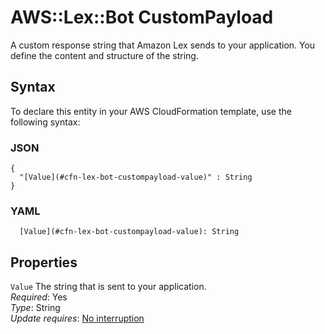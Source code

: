 # AWS::Lex::Bot CustomPayload<a name="aws-properties-lex-bot-custompayload"></a>

A custom response string that Amazon Lex sends to your application\. You define the content and structure of the string\.

## Syntax<a name="aws-properties-lex-bot-custompayload-syntax"></a>

To declare this entity in your AWS CloudFormation template, use the following syntax:

### JSON<a name="aws-properties-lex-bot-custompayload-syntax.json"></a>

```
{
  "[Value](#cfn-lex-bot-custompayload-value)" : String
}
```

### YAML<a name="aws-properties-lex-bot-custompayload-syntax.yaml"></a>

```
  [Value](#cfn-lex-bot-custompayload-value): String
```

## Properties<a name="aws-properties-lex-bot-custompayload-properties"></a>

`Value`  <a name="cfn-lex-bot-custompayload-value"></a>
The string that is sent to your application\.  
*Required*: Yes  
*Type*: String  
*Update requires*: [No interruption](https://docs.aws.amazon.com/AWSCloudFormation/latest/UserGuide/using-cfn-updating-stacks-update-behaviors.html#update-no-interrupt)